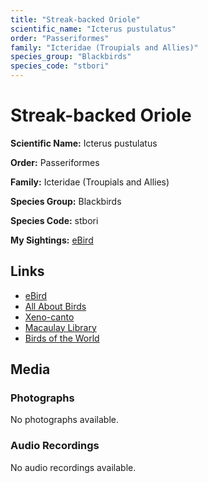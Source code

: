 ```yaml
---
title: "Streak-backed Oriole"
scientific_name: "Icterus pustulatus"
order: "Passeriformes"
family: "Icteridae (Troupials and Allies)"
species_group: "Blackbirds"
species_code: "stbori"
---
```


# Streak-backed Oriole

**Scientific Name:** Icterus pustulatus

**Order:** Passeriformes

**Family:** Icteridae (Troupials and Allies)

**Species Group:** Blackbirds

**Species Code:** stbori

**My Sightings:** [eBird](https://ebird.org/lifelist?r=world&time=life&spp=stbori)

## Links
* [eBird](https://ebird.org/species/stbori) 
* [All About Birds](https://www.allaboutbirds.org/guide/stbori) 
* [Xeno-canto](https://www.xeno-canto.org/species/stbori) 
* [Macaulay Library](https://search.macaulaylibrary.org/catalog?taxonCode=stbori&sort=rating_rank_desc)
* [Birds of the World](https://birdsoftheworld.org/bow/species/stbori)

## Media
### Photographs
No photographs available.

### Audio Recordings
No audio recordings available.
